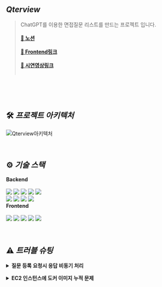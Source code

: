 ## **_Qterview_**
>ChatGPT를 이용한 면접질문 리스트를 만드는 프로젝트 입니다.<br/><br/>
>**[📎 노션](https://flawless-earwig-06e.notion.site/Qterview-769fac71b5ae4fa3b869c448e9679af2)**<br/><br/>
>**[📎 Frontend링크](https://github.com/Qterview/front-vue)**<br/><br/>
>**[📎 시연영상링크](https://youtu.be/rMbDAtmmTZk)**<br/><br/>

<br/>


<br/>


<br/>

## 🛠️ **_프로젝트 아키텍처_**
![Qterview아키텍처](https://user-images.githubusercontent.com/98438390/217975114-031c6f38-d0a4-441b-af29-b41f5301bc4b.jpg)

<br/>



## ⚙️ **_기술 스택_**

**Backend**<br /><br />
<img src="https://img.shields.io/badge/Nest.js-E0234E?style=for-the-badge&logo=NestJS&logoColor=white">
<img src="https://img.shields.io/badge/TypeScript-3178C6?style=for-the-badge&logo=TypeScript&logoColor=black">
<img src="https://img.shields.io/badge/MongoDB-47A248?style=for-the-badge&logo=MongoDB&logoColor=white">
<img src="https://img.shields.io/badge/Mongoose-871618?style=for-the-badge&logo=MongoDB&logoColor=white">
<img src="https://img.shields.io/badge/Socket.io-010101?style=for-the-badge&logo=Socket.io&logoColor=white">
<br/>
<img src="https://img.shields.io/badge/Amazon EC2-FF9900?style=for-the-badge&logo=Amazon EC2&logoColor=white">
<img src="https://img.shields.io/badge/Docker-2496ED?style=for-the-badge&logo=Docker&logoColor=white">
<img src="https://img.shields.io/badge/GitHub-181717?style=for-the-badge&logo=GitHub&logoColor=white">
<img src="https://img.shields.io/badge/GitHub Actions-2088FF?style=for-the-badge&logo=GitHub Actions&logoColor=white">
<br/>
**Frontend**<br /><br />
<img src="https://img.shields.io/badge/Vue.js-4FC08D?style=for-the-badge&logo=Vue.js&logoColor=white">
<img src="https://img.shields.io/badge/Nuxt.js-00DC82?style=for-the-badge&logo=Nuxt.js&logoColor=white">
<img src="https://img.shields.io/badge/Sass-CC6699?style=for-the-badge&logo=Sass&logoColor=white">
<img src="https://img.shields.io/badge/Socket.io-010101?style=for-the-badge&logo=Socket.io&logoColor=white">
<img src="https://img.shields.io/badge/Docker-2496ED?style=for-the-badge&logo=Docker&logoColor=white">




<br/>

## ⚠️ **_트러블 슈팅_**
**<details><summary>질문 등록 요청시 응답 비동기 처리</summary>**

❗**문제**: 사용자가 질문 등록 요청시 응답을 오래 기다려야 하는 문제.<br/>
<br/>
❓**원인**: 질문 등록시 서버에서 ChatGPT에게 질문을 요청하고 받아온 데이터를 게시물로 등록하게 되어 있으나, 요청하는 질문과 API상황에 따라 ChatGPT에게서 부터 데이터를 받는 시간이  오래 소모됨.<br/>
<br/>
💡**문제 해결**: 사용자가 응답을 기다리는 동안 페이지를 이용할 수 없기 때문에 요청작업을 비동기 처리하고 사용자에게는 요청등록완료 메세지를 바로 리턴. 작업 처리가 완료되어 게시물이 등록 되었을때는 socket.io를 사용하여 사용자에게 게시물 등록 완료를 알림.
<br/>
</details>

**<details><summary>EC2 인스턴스에 도커 이미지 누적 문제</summary>**

❗**문제**:인스턴스의 용량 부족 현상이 발생하여 자동배포에 실패하는 이슈 발생.<br/>
<br/>
❓**원인**: `docker system df`를 통해 도커 디스크 사용량을 확인해 보니 미사용 Docker이미지가 누적되어 발생한 현상임을 알게됨.<br/>
<br/>
💡**문제 해결**: 깃액션을 통한 자동배포시 스크립트를 이용해 미사용 이미지를 자동 삭제 하도록 처리 하여 공간을 확보.<br/>
<br/>

</details>



